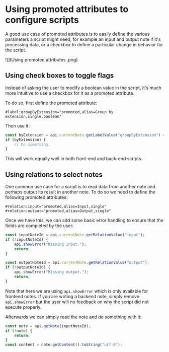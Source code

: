 # Using promoted attributes to configure scripts
A good use case of promoted attributes is to easily define the various parameters a script might need, for example an input and output note if it's processing data, or a checkbox to define a particular change in behavior for the script.

![](Using promoted attributes .png)

## Using check boxes to toggle flags

Instead of asking the user to modify a boolean value in the script, it's much more intuitive to use a checkbox for it as a promoted attribute.

To do so, first define the promoted attribute:

```
#label:groupByExtension="promoted,alias=Group by extension,single,boolean"
```

Then use it:

```javascript
const byExtension = api.currentNote.getLabelValue("groupByExtension") === "true";
if (byExtension) {
	// Do something.
}
```

This will work equally well in both front-end and back-end scripts.

## Using relations to select notes

One common use case for a script is to read data from another note and perhaps output its result in another note. To do so we need to define the following promoted attributes:

```
#relation:input="promoted,alias=Input,single" #relation:output="promoted,alias=Output,single"
```

Once we have this, we can add some basic error handling to ensure that the fields are completed by the user:

```javascript
const inputNoteId = api.currentNote.getRelationValue("input");
if (!inputNoteId) {
	api.showError("Missing input.");
    return;
}

const outputNoteId = api.currentNote.getRelationValue("output");
if (!outputNoteId) {
    api.showError("Missing output.");
    return;
}
```

Note that here we are using `api.showError` which is only available for frontend notes. If you are writing a backend note, simply remove `api.showError` but the user will no feedback on why the script did not execute properly.

Afterwards we can simply read the note and do something with it:

```javascript
const note = api.getNote(inputNoteId);
if (!note) {
	return;
}
const content = note.getContent().toString("utf-8");
```